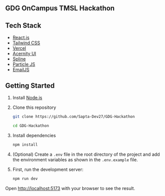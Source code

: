 ## GDG OnCampus TMSL Hackathon

## Tech Stack

- [React.js](https://react.dev/learn)
- [Tailwind CSS](https://tailwindcss.com/docs)
- [Vercel](https://vercel.com/docs)
- [Acernity UI](https://ui.aceternity.com/components)
- [Spline](https://spline.design/)
- [Particle JS](https://particles.js.org/)
- [EmailJS](https://www.emailjs.com/)

## Getting Started

1. Install [Node.js](https://nodejs.org/en/download/)
2. Clone this repository

   ```bash
   git clone https://github.com/Sapta-Dev27/GDG-Hackathon

   cd GDG-Hackathon
   ```

3. Install dependencies

   ```bash
   npm install
   ```

4. (Optional) Create a `.env` file in the root directory of the project and add the environment variables as shown in the `.env.example` file.

5. First, run the development server:

   ```bash
   npm run dev
   ```

Open [http://localhost:5173](http://localhost:5173) with your browser to see the result.
